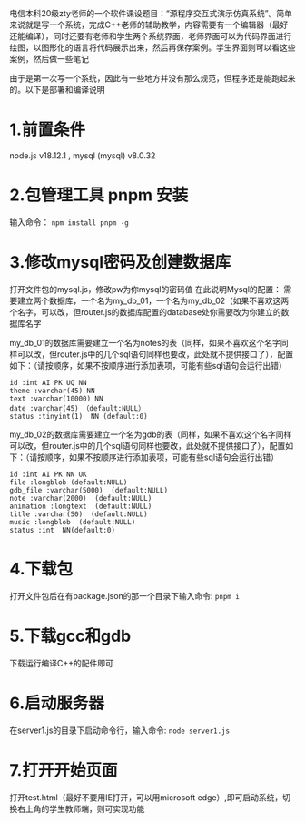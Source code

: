 电信本科20级zty老师的一个软件课设题目：“源程序交互式演示仿真系统”。简单来说就是写一个系统，完成C++老师的辅助教学，内容需要有一个编辑器（最好还能编译），同时还要有老师和学生两个系统界面，老师界面可以为代码界面进行绘图，以图形化的语言将代码展示出来，然后再保存案例。学生界面则可以看这些案例，然后做一些笔记 

由于是第一次写一个系统，因此有一些地方并没有那么规范，但程序还是能跑起来的。以下是部署和编译说明
# 1.前置条件
node.js  v18.12.1 ,  mysql (mysql)  v8.0.32
# 2.包管理工具 pnpm 安装
输入命令： `npm install pnpm -g`
# 3.修改mysql密码及创建数据库
打开文件包的mysql.js，修改pw为你mysql的密码值
在此说明Mysql的配置：
需要建立两个数据库，一个名为my_db_01，一个名为my_db_02（如果不喜欢这两个名字，可以改，但router.js的数据库配置的database处你需要改为你建立的数据库名字

my_db_01的数据库需要建立一个名为notes的表（同样，如果不喜欢这个名字同样可以改，但router.js中的几个sql语句同样也要改，此处就不提供接口了），配置如下：（请按顺序，如果不按顺序进行添加表项，可能有些sql语句会运行出错）
```
id :int AI PK UQ NN
theme :varchar(45) NN
text :varchar(10000) NN
date :varchar(45) （default:NULL）
status :tinyint(1)  NN (default:0)
```

my_db_02的数据库需要建立一个名为gdb的表（同样，如果不喜欢这个名字同样可以改，但router.js中的几个sql语句同样也要改，此处就不提供接口了），配置如下：（请按顺序，如果不按顺序进行添加表项，可能有些sql语句会运行出错）
```
id :int AI PK NN UK
file :longblob (default:NULL)
gdb_file :varchar(5000)  (default:NULL)
note :varchar(2000)  (default:NULL)
animation :longtext  (default:NULL)
title :varchar(50)  (default:NULL)
music :longblob  (default:NULL)
status :int  NN(default:0)
```

# 4.下载包
打开文件包后在有package.json的那一个目录下输入命令:    `pnpm i`

# 5.下载gcc和gdb
下载运行编译C++的配件即可

# 6.启动服务器
在server1.js的目录下启动命令行，输入命令:    `node server1.js`

# 7.打开开始页面
打开test.html（最好不要用IE打开，可以用microsoft edge）,即可启动系统，切换右上角的学生教师端，则可实现功能
